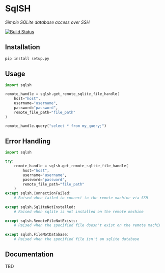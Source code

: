 # SqlSH
_Simple SQLite database access over SSH_

[![Build Status](https://travis-ci.org/joemccann/dillinger.svg?branch=master)](https://github.com/UnwelcomeGuests/sqlsh)

## Installation
```sh
pip install setup.py
```

## Usage
```python
import sqlsh

remote_handle = sqlsh.get_remote_sqlite_file_handle(
    host="host",
    username="username",
    password="password",
    remote_file_path="file_path"
)

remote_handle.query("select * from my_query;")
```

## Error Handling
```python
import sqlsh

try:
    remote_handle = sqlsh.get_remote_sqlite_file_handle(
        host="host",
        username="username",
        password="password",
        remote_file_path="file_path"
    )
except sqlsh.ConnectionFailed:
    # Raised when failed to connect to the remote machine via SSH
    
except sqlsh.SqliteNotInstalled:
    # Raised when sqlite is not installed on the remote machine
    
except sqlsh.RemoteFileNotExists:
    # Raised when the specified file doesn't exist on the remote machine
    
except sqlsh.FileNotDatabase:
    # Raised when the specified file isn't an sqlite database
```

## Documentation
TBD
